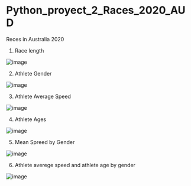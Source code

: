 # Python_proyect_2_Races_2020_AUD
Reces in Australia 2020

1. Race length

![image](https://github.com/ELopez2657/Python_proyect_2_Races_2020_AUD/assets/146747798/6ec8af1c-7278-4aa5-a8e4-0af1cad34bae)

2. Athlete Gender

![image](https://github.com/ELopez2657/Python_proyect_2_Races_2020_AUD/assets/146747798/028ee2cd-0c7f-43d9-a992-36ef50e03dbf)


3. Athlete Average Speed

![image](https://github.com/ELopez2657/Python_proyect_2_Races_2020_AUD/assets/146747798/2fef0806-efd1-44cd-a6f7-05a3b8ffdaef)

4. Athlete Ages

![image](https://github.com/ELopez2657/Python_proyect_2_Races_2020_AUD/assets/146747798/8ab9cc5d-d616-4121-9e2c-14f7f5f95c45)


5. Mean Spreed by Gender

![image](https://github.com/ELopez2657/Python_proyect_2_Races_2020_AUD/assets/146747798/ccde51ab-8612-4529-8081-e3d96bcde77f)

6. Athlete averege speed and athlete age by gender

![image](https://github.com/ELopez2657/Python_proyect_2_Races_2020_AUD/assets/146747798/e6d7f117-a75c-431b-a6a8-224c421289c2)

 

